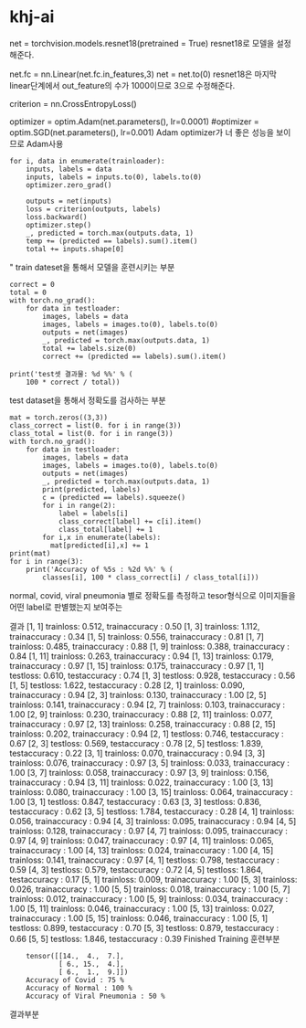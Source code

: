 # khj-ai

net = torchvision.models.resnet18(pretrained = True)
resnet18로 모델을 설정해준다.





net.fc = nn.Linear(net.fc.in_features,3)
net = net.to(0)
resnet18은 마지막 linear단계에서 out_feature의 수가 1000이므로 3으로 수정해준다.





criterion = nn.CrossEntropyLoss()

optimizer = optim.Adam(net.parameters(), lr=0.0001)
#optimizer = optim.SGD(net.parameters(), lr=0.001)
Adam optimizer가 너 좋은 성능을 보이므로 Adam사용 






    for i, data in enumerate(trainloader):
        inputs, labels = data
        inputs, labels = inputs.to(0), labels.to(0)
        optimizer.zero_grad()

        outputs = net(inputs)
        loss = criterion(outputs, labels)
        loss.backward()
        optimizer.step()
        _, predicted = torch.max(outputs.data, 1)
        temp += (predicted == labels).sum().item()
        total += inputs.shape[0]
"
train dateset을 통해서 모델을 훈련시키는 부분







    correct = 0
    total = 0
    with torch.no_grad():
        for data in testloader:
            images, labels = data
            images, labels = images.to(0), labels.to(0)
            outputs = net(images)
            _, predicted = torch.max(outputs.data, 1)
            total += labels.size(0)
            correct += (predicted == labels).sum().item()

    print('test셋 결과물: %d %%' % (
        100 * correct / total))

test dataset을 통해서 정확도를 검사하는 부분





    mat = torch.zeros((3,3))
    class_correct = list(0. for i in range(3))
    class_total = list(0. for i in range(3))
    with torch.no_grad():
        for data in testloader:
            images, labels = data
            images, labels = images.to(0), labels.to(0)
            outputs = net(images)
            _, predicted = torch.max(outputs.data, 1)
            print(predicted, labels)
            c = (predicted == labels).squeeze()
            for i in range(2):
                label = labels[i]
                class_correct[label] += c[i].item()
                class_total[label] += 1
            for i,x in enumerate(labels):
              mat[predicted[i],x] += 1
    print(mat)
    for i in range(3):
        print('Accuracy of %5s : %2d %%' % (
            classes[i], 100 * class_correct[i] / class_total[i]))
        
normal, covid, viral pneumonia 별로 정확도를 측정하고 tesor형식으로 이미지들을 어떤 label로 판별했는지 보여주는 



결과
                [1,     1] trainloss: 0.512, trainaccuracy : 0.50
                [1,     3] trainloss: 1.112, trainaccuracy : 0.34
                [1,     5] trainloss: 0.556, trainaccuracy : 0.81
                [1,     7] trainloss: 0.485, trainaccuracy : 0.88
                [1,     9] trainloss: 0.388, trainaccuracy : 0.84
                [1,    11] trainloss: 0.263, trainaccuracy : 0.94
                [1,    13] trainloss: 0.179, trainaccuracy : 0.97
                [1,    15] trainloss: 0.175, trainaccuracy : 0.97
                [1,     1] testloss: 0.610, testaccuracy : 0.74
                [1,     3] testloss: 0.928, testaccuracy : 0.56
                [1,     5] testloss: 1.622, testaccuracy : 0.28
                [2,     1] trainloss: 0.090, trainaccuracy : 0.94
                [2,     3] trainloss: 0.130, trainaccuracy : 1.00
                [2,     5] trainloss: 0.141, trainaccuracy : 0.94
                [2,     7] trainloss: 0.103, trainaccuracy : 1.00
                [2,     9] trainloss: 0.230, trainaccuracy : 0.88
                [2,    11] trainloss: 0.077, trainaccuracy : 0.97
                [2,    13] trainloss: 0.258, trainaccuracy : 0.88
                [2,    15] trainloss: 0.202, trainaccuracy : 0.94
                [2,     1] testloss: 0.746, testaccuracy : 0.67
                [2,     3] testloss: 0.569, testaccuracy : 0.78
                [2,     5] testloss: 1.839, testaccuracy : 0.22
                [3,     1] trainloss: 0.070, trainaccuracy : 0.94
                [3,     3] trainloss: 0.076, trainaccuracy : 0.97
                [3,     5] trainloss: 0.033, trainaccuracy : 1.00
                [3,     7] trainloss: 0.058, trainaccuracy : 0.97
                [3,     9] trainloss: 0.156, trainaccuracy : 0.94
                [3,    11] trainloss: 0.022, trainaccuracy : 1.00
                [3,    13] trainloss: 0.080, trainaccuracy : 1.00
                [3,    15] trainloss: 0.064, trainaccuracy : 1.00
                [3,     1] testloss: 0.847, testaccuracy : 0.63
                [3,     3] testloss: 0.836, testaccuracy : 0.62
                [3,     5] testloss: 1.784, testaccuracy : 0.28
                [4,     1] trainloss: 0.056, trainaccuracy : 0.94
                [4,     3] trainloss: 0.095, trainaccuracy : 0.94
                [4,     5] trainloss: 0.128, trainaccuracy : 0.97
                [4,     7] trainloss: 0.095, trainaccuracy : 0.97
                [4,     9] trainloss: 0.047, trainaccuracy : 0.97
                [4,    11] trainloss: 0.065, trainaccuracy : 1.00
                [4,    13] trainloss: 0.024, trainaccuracy : 1.00
                [4,    15] trainloss: 0.141, trainaccuracy : 0.97
                [4,     1] testloss: 0.798, testaccuracy : 0.59
                [4,     3] testloss: 0.579, testaccuracy : 0.72
                [4,     5] testloss: 1.864, testaccuracy : 0.17
                [5,     1] trainloss: 0.009, trainaccuracy : 1.00
                [5,     3] trainloss: 0.026, trainaccuracy : 1.00
                [5,     5] trainloss: 0.018, trainaccuracy : 1.00
                [5,     7] trainloss: 0.012, trainaccuracy : 1.00
                [5,     9] trainloss: 0.034, trainaccuracy : 1.00
                [5,    11] trainloss: 0.046, trainaccuracy : 1.00
                [5,    13] trainloss: 0.027, trainaccuracy : 1.00
                [5,    15] trainloss: 0.046, trainaccuracy : 1.00
                [5,     1] testloss: 0.899, testaccuracy : 0.70
                [5,     3] testloss: 0.879, testaccuracy : 0.66
                [5,     5] testloss: 1.846, testaccuracy : 0.39
                Finished Training
훈련부분






        tensor([[14.,  4.,  7.],
                [ 6., 15.,  4.],
                [ 6.,  1.,  9.]])
        Accuracy of Covid : 75 %
        Accuracy of Normal : 100 %
        Accuracy of Viral Pneumonia : 50 %
결과부분

